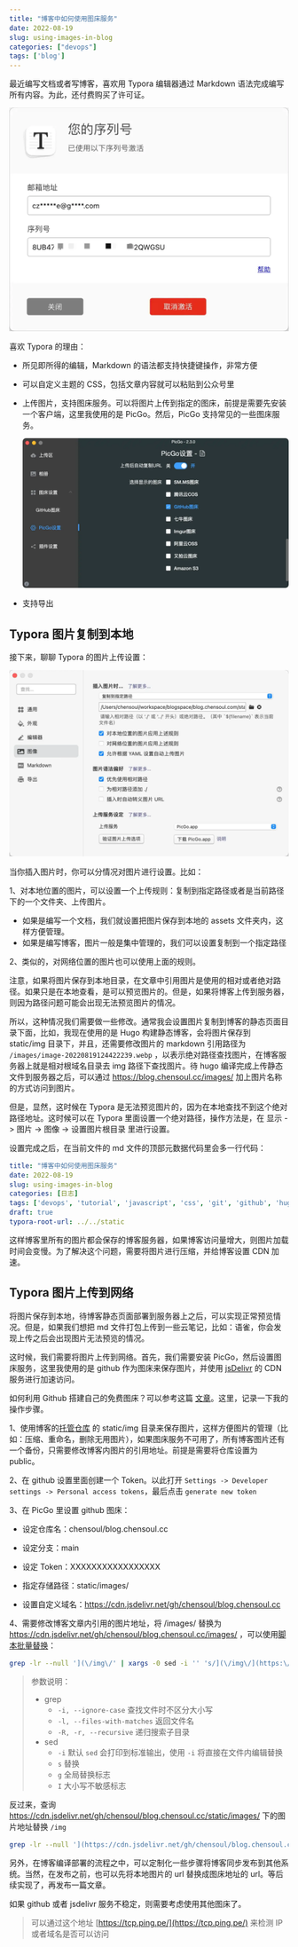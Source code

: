 ```yaml
---
title: "博客中如何使用图床服务"
date: 2022-08-19
slug: using-images-in-blog
categories: ["devops"]
tags: ['blog']
---
```


最近编写文档或者写博客，喜欢用 Typora 编辑器通过 Markdown 语法完成编写所有内容。为此，还付费购买了许可证。

![my-typora-license](../../../static/images/using-images-in-blog-01.webp)

喜欢 Typora 的理由：

- 所见即所得的编辑，Markdown 的语法都支持快捷键操作，非常方便

- 可以自定义主题的 CSS，包括文章内容就可以粘贴到公众号里

- 上传图片，支持图床服务。可以将图片上传到指定的图床，前提是需要先安装一个客户端，这里我使用的是 PicGo。然后，PicGo 支持常见的一些图床服务。

  ![picgo-setting-image-server](../../../static/images/using-images-in-blog-02.webp)

- 支持导出

## Typora 图片复制到本地

接下来，聊聊 Typora 的图片上传设置：

![typora-setting-image](../../../static/images/using-images-in-blog-03.webp)

当你插入图片时，你可以分情况对图片进行设置。比如：

1、对本地位置的图片，可以设置一个上传规则：复制到指定路径或者是当前路径下的一个文件夹、上传图片。

- 如果是编写一个文档，我们就设置把图片保存到本地的 assets 文件夹内，这样方便管理。
- 如果是编写博客，图片一般是集中管理的，我们可以设置复制到一个指定路径

2、类似的，对网络位置的图片也可以使用上面的规则。

注意，如果将图片保存到本地目录，在文章中引用图片是使用的相对或者绝对路径。如果只是在本地查看，是可以预览图片的。但是，如果将博客上传到服务器，则因为路径问题可能会出现无法预览图片的情况。

所以，这种情况我们需要做一些修改。通常我会设置图片复制到博客的静态页面目录下面，比如，我现在使用的是 Hugo 构建静态博客，会将图片保存到 static/img 目录下，并且，还需要修改图片的 markdown 引用路径为 `/images/image-20220819124422239.webp` ，以表示绝对路径查找图片，在博客服务器上就是相对根域名目录去 img 路径下查找图片。待 hugo 编译完成上传静态文件到服务器之后，可以通过 https://blog.chensoul.cc/images/ 加上图片名称的方式访问到图片。

但是，显然，这时候在 Typora 是无法预览图片的，因为在本地查找不到这个绝对路径地址。这时候可以在 Typora 里面设置一个绝对路径，操作方法是，在 显示 -> 图片 -> 图像 -> 设置图片根目录 里进行设置。

设置完成之后，在当前文件的 md 文件的顶部元数据代码里会多一行代码：

```yaml
title: "博客中如何使用图床服务"
date: 2022-08-19
slug: using-images-in-blog
categories: [日志]
tags: ['devops', 'tutorial', 'javascript', 'css', 'git', 'github', 'hugo']
draft: true
typora-root-url: ../../static
```

这样博客里所有的图片都会保存的博客服务器，如果博客访问量增大，则图片加载时间会变慢。为了解决这个问题，需要将图片进行压缩，并给博客设置 CDN 加速。

## Typora 图片上传到网络

将图片保存到本地，待博客静态页面部署到服务器上之后，可以实现正常预览情况。但是，如果我们想把 md 文件打包上传到一些云笔记，比如：语雀，你会发现上传之后会出现图片无法预览的情况。

这时候，我们需要将图片上传到网络。首先，我们需要安装 PicGo，然后设置图床服务，这里我使用的是 github 作为图床来保存图片，并使用 [jsDelivr](https://www.jsdelivr.com) 的 CDN 服务进行加速访问。

如何利用 Github 搭建自己的免费图床？可以参考这篇 [文章](https://zhuanlan.zhihu.com/p/353775844)。这里，记录一下我的操作步骤。

1、使用博客的[托管仓库](https://github.com/chensoul/blog.chensoul.cc) 的 static/img 目录来保存图片，这样方便图片的管理（比如：压缩、重命名，删除无用图片），如果图床服务不可用了，所有博客图片还有一个备份，只需要修改博客内图片的引用地址。前提是需要将仓库设置为 public。

2、在 github 设置里面创建一个 Token。以此打开 `Settings -> Developer settings -> Personal access tokens`，最后点击 `generate new token`

3、在 PicGo 里设置 github 图床：

- 设定仓库名：chensoul/blog.chensoul.cc
- 设定分支：main
- 设定 Token：XXXXXXXXXXXXXXXXX

- 指定存储路径：static/images/
- 设置自定义域名：https://cdn.jsdelivr.net/gh/chensoul/blog.chensoul.cc

4、需要修改博客文章内引用的图片地址，将 /images/ 替换为 https://cdn.jsdelivr.net/gh/chensoul/blog.chensoul.cc/images/ ，可以使用[脚本批量替换](https://dvel.me/posts/macos-replace-contents-multiple-files/)：

```bash
grep -lr --null '](\/img\/' | xargs -0 sed -i '' 's/](\/img\/](https:\/\/cdn.jsdelivr.net\/gh\/chensoul\/blog.chensoul.cc\/static\/img\/g'
```

> 参数说明：
>
> - grep
>   - `-i, --ignore-case` 查找文件时不区分大小写
>   - `-l, --files-with-matches` 返回文件名
>   - `-R, -r, --recursive` 递归搜索子目录
> - sed
>   - `-i` 默认 `sed` 会打印到标准输出，使用 `-i` 将直接在文件内编辑替换
>   - `s` 替换
>   - `g` 全局替换标志
>   - `I` 大小写不敏感标志

反过来，查询 https://cdn.jsdelivr.net/gh/chensoul/blog.chensoul.cc/static/images/ 下的图片地址替换 `/img`

```bash
grep -lr --null '](https://cdn.jsdelivr.net/gh/chensoul/blog.chensoul.cc/static/images/' | xargs -0 sed -i '' 's/](https:\/\/cdn.jsdelivr.net\/gh\/chensoul\/blog.chensoul.cc\/static\/img\/](\/img\/g'
```

另外，在博客编译部署的流程之中，可以定制化一些步骤将博客同步发布到其他系统。当然，在发布之前，也可以先将本地图片的 url 替换成图床地址的 url。等后续实现了，再发布一篇文章。

如果 github 或者 jsdelivr 服务不稳定，则需要考虑使用其他图床了。

> 可以通过这个地址 [https://tcp.ping.pe/](https://tcp.ping.pe/) 来检测 IP 或者域名是否可以访问
